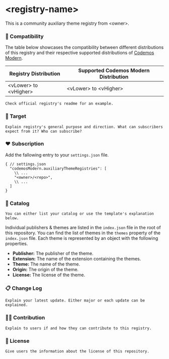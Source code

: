 # \<registry-name\>

This is a community auxiliary theme registry from \<owner\>.

### 🔗 Compatibility

The table below showcases the compatibility between different distributions of this registry and their respective supported distributions of [Codemos Modern](https://github.com/Codemos-Inc/Codemos-Modern).

| Registry Distribution     | Supported Codemos Modern Distribution |
| ------------------------- | ------------------------------------- |
| \<vLower\> to \<vHigher\> | \<vLower\> to \<vHigher\>             |

    Check official registry's readme for an example.

### 🎯 Target

    Explain registry's general purpose and direction. What can subscribers expect from it? Who can subscribe?

### ❤️ Subscription

Add the fallowing entry to your `settings.json` file.

```jsonc
{ // settings.json
  "codemosModern.auxiliaryThemeRegistries": [
    \\ ...
    "<owner>/<repo>",
    \\ ...
  ]
}
```

### 🎨 Catalog

    You can either list your catalog or use the template's explanation below.

Individual publishers & themes are listed in the `index.json` file in the root of this repository. You can find the list of themes in the `themes` property of the `index.json` file. Each theme is represented by an object with the following properties.

- **Publisher:** The publisher of the theme.
- **Extension:** The name of the extension containing the themes.
- **Theme:** The name of the theme.
- **Origin:** The origin of the theme.
- **License:** The license of the theme.

### 📋 Change Log

    Explain your latest update. Either major or each update can be explained.

### 🙌🏼 Contribution

    Explain to users if and how they can contribute to this registry.

### 📜 License

    Give users the information about the license of this repository.
